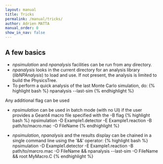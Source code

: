 ```yaml
---
layout: manual 
title: Tricks
permalink: /manual/tricks/
author: Adrien MATTA
manual_order: 0
show_in_nav: false
---
```

## A few basics

- _npsimulation_ and _npanalysis_ facilities can be run from any directory.
- _npanalysis_ looks in the current directory for an analysis library
  (_libNPAnalysis_) to load and use. If not present, the analysis is limited
  to build the PhysicsTree.
- To perform a quick analysis of the last Monte Carlo simulation, do:
{% highlight bash %}
npanalysis --last-sim
{% endhighlight %}

Any additional flag can be used

- _npsimulation_ can be used in batch mode (with no UI) if the user provides
a Geant4 macro file specified with the -B flag
{% highlight bash %}
npsimulation -D Example1.detector -E Example1.reaction -B path/to/macro.mac -O FileName
{% endhighlight %}

- _npsimulation_, _npanalysis_ and the results display can be chained in a 
single command line using the '&&' operator:
{% highlight bash %}
npsimulation -D Example1.detector -E Example1.reaction -B path/to/marcro.mac -O FileName && npanalysis --last-sim -O FileName && root MyMacro.C
{% endhighlight %}

